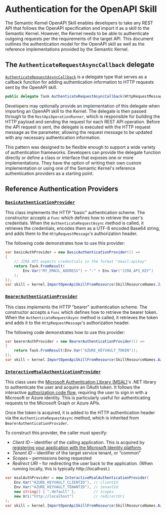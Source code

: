 # Authentication for the OpenAPI Skill

The Semantic Kernel OpenAPI Skill enables developers to take any REST API that follows the OpenAPI specification and import it as a skill to the Semantic Kernel. However, the Kernel needs to be able to authenticate outgoing requests per the requirements of the target API. This document outlines the authentication model for the OpenAPI skill as well as the reference implementations provided by the Semantic Kernel.

## The `AuthenticateRequestAsyncCallback` delegate

[`AuthenticateRequestAsyncCallback`](AuthenticateRequestAsyncCallback.cs) is a delegate type that serves as a callback function for adding authentication information to HTTP requests sent by the OpenAPI skill.

```csharp
public delegate Task AuthenticateRequestAsyncCallback(HttpRequestMessage request);
```

Developers may optionally provide an implementation of this delegate when importing an OpenAPI skill to the Kernel. The delegate is then passed through to the `RestApiOperationRunner`, which is responsible for building the HTTP payload and sending the request for each REST API operation. Before the API request is sent, the delegate is executed with the HTTP request message as the parameter, allowing the request message to be updated with any necessary authentication information.

This pattern was designed to be flexible enough to support a wide variety of authentication frameworks. Developers can provide the delegate function directly or define a class or interface that exposes one or more implementations. They have the option of writing their own custom implementation or using one of the Semantic Kernel's reference authentication providers as a starting point.

## Reference Authentication Providers

### [`BasicAuthenticationProvider`](./BasicAuthenticationProvider.cs)
This class implements the HTTP "basic" authentication scheme. The constructor accepts a `Func` which defines how to retrieve the user's credentials. When the `AuthenticateRequestAsync` method is called, it retrieves the credentials, encodes them as a UTF-8 encoded Base64 string, and adds them to the `HttpRequestMessage`'s authorization header.

The following code demonstrates how to use this provider:
```csharp
var basicAuthProvider = new BasicAuthenticationProvider(() =>
{
    // JIRA API expects credentials in the format "email:apikey"
    return Task.FromResult(
        Env.Var("MY_EMAIL_ADDRESS") + ":" + Env.Var("JIRA_API_KEY")
    );
});
var skill = kernel.ImportOpenApiSkillFromResource(SkillResourceNames.Jira, new OpenApiSkillExecutionParameters { AuthCallback = basicAuthProvider.AuthenticateRequestAsync } );
```

### [`BearerAuthenticationProvider`](./BearerAuthenticationProvider.cs)
This class implements the HTTP "bearer" authentication scheme. The constructor accepts a `Func` which defines how to retrieve the bearer token. When the `AuthenticateRequestAsync` method is called, it retrieves the token and adds it to the `HttpRequestMessage`'s authorization header. 

The following code demonstrates how to use this provider:
```csharp
var bearerAuthProvider = new BearerAuthenticationProvider(() =>
{
    return Task.FromResult(Env.Var("AZURE_KEYVAULT_TOKEN"));
});
var skill = kernel.ImportOpenApiSkillFromResource(SkillResourceNames.AzureKeyVault, new OpenApiSkillExecutionParameters { AuthCallback =  bearerAuthProvider.AuthenticateRequestAsync } )
```

### [`InteractiveMsalAuthenticationProvider`](./InteractiveMsalAuthenticationProvider.cs)

This class uses the [Microsoft Authentication Library (MSAL)](https://learn.microsoft.com/en-us/azure/active-directory/develop/msal-overview)'s .NET library to authenticate the user and acquire an OAuth token. It follows the interactive [authorization code flow](https://learn.microsoft.com/en-us/azure/active-directory/develop/v2-oauth2-auth-code-flow), requiring the user to sign in with a Microsoft or Azure identity. This is particularly useful for authenticating requests to the Microsoft Graph or Azure APIs.

Once the token is acquired, it is added to the HTTP authentication header via the `AuthenticateRequestAsync` method, which is inherited from `BearerAuthenticationProvider`.

To construct this provider, the caller must specify:
- *Client ID* – identifier of the calling application. This is acquired by [registering your application with the Microsoft Identity platform](https://learn.microsoft.com/en-us/azure/active-directory/develop/quickstart-register-app).
- *Tenant ID* – identifier of the target service tenant, or “common”
- *Scopes* – permissions being requested
- *Redirect URI* – for redirecting the user back to the application. (When running locally, this is typically  http://localhost.)

```csharp
var msalAuthProvider = new InteractiveMsalAuthenticationProvider(
    Env.Var("AZURE_KEYVAULT_CLIENTID"), // clientId
    Env.Var("AZURE_KEYVAULT_TENANTID"), // tenantId
    new string[] { ".default" },        // scopes
    new Uri("http://localhost")         // redirectUri
);
var skill = kernel.ImportOpenApiSkillFromResource(SkillResourceNames.AzureKeyVault, new OpenApiSkillExecutionParameters { AuthCallback =  msalAuthProvider.AuthenticateRequestAsync } )
```